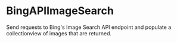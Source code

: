 # BingAPIImageSearch

Send requests to Bing's Image Search API endpoint and populate a collectionview of images that are returned.
